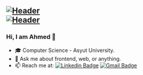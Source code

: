 [![Header](https://i.imgur.com/UmuHnDn.gif)]()
<br/>
[![Header](https://i.imgur.com/DHQCuNG.gif)]()
---
### Hi, I am Ahmed 👋
- 🎓 Computer Science - Asyut University.
- 💬 Ask me about frontend, web, or anything.
- 📫 Reach me at: 
[![Linkedin Badge](https://img.shields.io/badge/-LinkedIn-blue?style=flat-square&logo=Linkedin&logoColor=white)](https://www.linkedin.com/in/ahmed-nasser/)
[![Gmail Badge](https://img.shields.io/badge/-Gmail-c14438?style=flat-square&logo=Gmail&logoColor=white)](mailto:ahmed.tgp@gmail.com)

<!--
**ahmedtgp/ahmedtgp** is a ✨ _special_ ✨ repository because its `README.md` (this file) appears on your GitHub profile.

Here are some ideas to get you started:

- 🔭 I’m currently working on ...
- 🌱 I’m currently learning ...
- 👯 I’m looking to collaborate on ...
- 🤔 I’m looking for help with ...
- 💬 Ask me about ...
- 📫 How to reach me: ...
- 😄 Pronouns: ...
- ⚡ Fun fact: ...
-->
